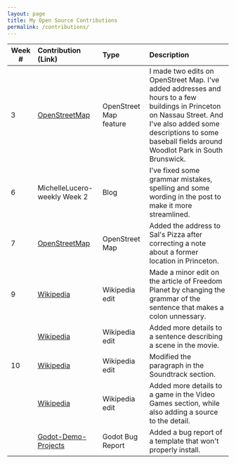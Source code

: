 ```yaml
---
layout: page
title: My Open Source Contributions
permalink: /contributions/
---
```


<!--
The first column, Contribution, must be a hyperlink to the actual contribution,
such as the Wikipedia edit or pull request, etc., with a suitable name.
Type of the contribution should be "Wikipedia edit", "OpenStreet Map feature",
"Project Documentation", "Project Code", "Blog Edit", etc.

The Description should include a brief summary of what you did.

Replace the first row below with your contribution and add new ones below it
following the same syntax.

-->





| Week #       | Contribution (Link)  | Type  | Description |
|---|:---|:---|:---|
|   3  |   [OpenStreetMap]( https://www.openstreetmap.org/user/Megamega53/history#map=13/40.3779/-74.6092&layers=N) |   OpenStreet Map feature  |   I made two edits on OpenStreet Map. I've added addresses and hours to a few buildings in Princeton on Nassau Street. And I've also added some descriptions to some baseball fields around Woodlot Park in South Brunswick.|
|   6  |   MichelleLucero-weekly Week 2 |  Blog   |   I've fixed some grammar mistakes, spelling and some wording in the post to make it more streamlined.   |
|   7  |  [OpenStreetMap](https://www.openstreetmap.org/changeset/82235234) | OpenStreet Map |  Added the address to Sal's Pizza after correcting a note about a former location in Princeton.  |
|   9  |  [Wikipedia](https://en.wikipedia.org/w/index.php?title=Freedom_Planet&diff=prev&oldid=948098676) | Wikipedia edit | Made a minor edit on the article of Freedom Planet by changing the grammar of the sentence that makes a colon unnessary.  |
|     |  [Wikipedia](https://en.wikipedia.org/w/index.php?title=Felidae_(film)&diff=prev&oldid=948099756) | Wikipedia edit | Added more details to a sentence describing a scene in the movie.  |
|  10  |  [Wikipedia](https://en.wikipedia.org/w/index.php?title=9_(2009_animated_film)&diff=prev&oldid=948195476) | Wikipedia edit | Modified the paragraph in the Soundtrack section. |
|    |  [Wikipedia](https://en.wikipedia.org/w/index.php?title=List_of_unofficial_Sonic_media&diff=prev&oldid=948275099) | Wikipedia edit | Added more details to a game in the Video Games section, while also adding a source to the detail. |
|    |  [Godot-Demo-Projects](https://github.com/godotengine/godot-demo-projects/issues/457) | Godot Bug Report | Added a bug report of a template that won't properly install. |






